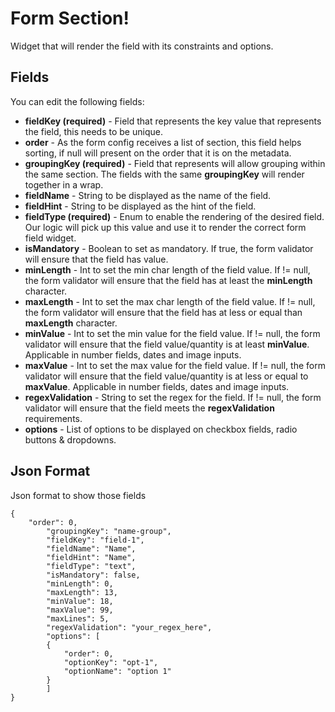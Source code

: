 # Form Section!

Widget that will render the field with its constraints and options.

## Fields

You can edit the following fields:

- **fieldKey (required)** - Field that represents the key value that represents the field, this needs to be unique.
- **order** - As the form config receives a list of section, this field helps sorting, if null will present on the order that it is on the metadata.
- **groupingKey (required)** - Field that represents will allow grouping within the same section. The fields with the same **groupingKey** will render together in a wrap.
- **fieldName** - String to be displayed as the name of the field.
- **fieldHint** - String to be displayed as the hint of the field.
- **fieldType (required)** - Enum to enable the rendering of the desired field. Our logic will pick up this value and use it to render the correct form field widget.
- **isMandatory** - Boolean to set as mandatory. If true, the form validator will ensure that the field has value.
- **minLength** - Int to set the min char length of the field value. If != null, the form validator will ensure that the field has at least the **minLength** character.
- **maxLength** - Int to set the max char length of the field value. If != null, the form validator will ensure that the field has at less or equal than **maxLength** character.
- **minValue** - Int to set the min value for the field value. If != null, the form validator will ensure that the field value/quantity is at least **minValue**. Applicable in number fields, dates and image inputs.
- **maxValue** - Int to set the max value for the field value. If != null, the form validator will ensure that the field value/quantity is at less or equal to **maxValue**. Applicable in number fields, dates and image inputs.
- **regexValidation** - String to set the regex for the field. If != null, the form validator will ensure that the field meets the **regexValidation** requirements.
- **options** - List of options to be displayed on checkbox fields, radio buttons & dropdowns.



## Json Format

Json format to show those fields

    {
        "order": 0,
            "groupingKey": "name-group",
            "fieldKey": "field-1",
            "fieldName": "Name",
            "fieldHint": "Name",
            "fieldType": "text",
            "isMandatory": false,
            "minLength": 0,
            "maxLength": 13,
            "minValue": 18,
            "maxValue": 99,
            "maxLines": 5,
            "regexValidation": "your_regex_here",
            "options": [
            {
                "order": 0,
                "optionKey": "opt-1",
                "optionName": "option 1"
            }
            ]
    }
